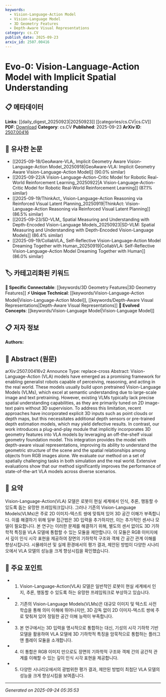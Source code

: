 ```yaml
---
keywords:
  - Vision-Language-Action Model
  - Vision-Language Model
  - 3D Geometry Features
  - Depth-Aware Visual Representations
category: cs.CV
publish_date: 2025-09-23
arxiv_id: 2507.00416
---
```


<!-- KEYWORD_LINKING_METADATA:
{
  "processed_timestamp": "2025-09-24T05:35:53.701944",
  "vocabulary_version": "1.0",
  "selected_keywords": [
    "Vision-Language-Action Model",
    "Vision-Language Model",
    "3D Geometry Features",
    "Depth-Aware Visual Representations"
  ],
  "rejected_keywords": [],
  "similarity_scores": {
    "Vision-Language-Action Model": 0.8,
    "Vision-Language Model": 0.85,
    "3D Geometry Features": 0.78,
    "Depth-Aware Visual Representations": 0.77
  },
  "extraction_method": "AI_prompt_based",
  "budget_applied": true,
  "candidates_json": {
    "candidates": [
      {
        "surface": "Vision-Language-Action",
        "canonical": "Vision-Language-Action Model",
        "aliases": [
          "VLA"
        ],
        "category": "unique_technical",
        "rationale": "This term represents a specific framework that integrates vision, language, and action, which is central to the paper's contribution.",
        "novelty_score": 0.75,
        "connectivity_score": 0.65,
        "specificity_score": 0.85,
        "link_intent_score": 0.8
      },
      {
        "surface": "Vision-Language Models",
        "canonical": "Vision-Language Model",
        "aliases": [
          "VLM"
        ],
        "category": "evolved_concepts",
        "rationale": "This is a foundational concept for the discussed framework, linking to broader multimodal research.",
        "novelty_score": 0.5,
        "connectivity_score": 0.88,
        "specificity_score": 0.7,
        "link_intent_score": 0.85
      },
      {
        "surface": "3D geometry features",
        "canonical": "3D Geometry Features",
        "aliases": [
          "3D spatial features"
        ],
        "category": "specific_connectable",
        "rationale": "These features are crucial for the implicit spatial understanding discussed in the paper.",
        "novelty_score": 0.68,
        "connectivity_score": 0.72,
        "specificity_score": 0.8,
        "link_intent_score": 0.78
      },
      {
        "surface": "depth-aware visual representations",
        "canonical": "Depth-Aware Visual Representations",
        "aliases": [
          "depth-aware visuals"
        ],
        "category": "unique_technical",
        "rationale": "This concept is key to the paper's novel approach to spatial understanding without explicit depth inputs.",
        "novelty_score": 0.7,
        "connectivity_score": 0.6,
        "specificity_score": 0.82,
        "link_intent_score": 0.77
      }
    ],
    "ban_list_suggestions": [
      "method",
      "performance",
      "evaluation"
    ]
  },
  "decisions": [
    {
      "candidate_surface": "Vision-Language-Action",
      "resolved_canonical": "Vision-Language-Action Model",
      "decision": "linked",
      "scores": {
        "novelty": 0.75,
        "connectivity": 0.65,
        "specificity": 0.85,
        "link_intent": 0.8
      }
    },
    {
      "candidate_surface": "Vision-Language Models",
      "resolved_canonical": "Vision-Language Model",
      "decision": "linked",
      "scores": {
        "novelty": 0.5,
        "connectivity": 0.88,
        "specificity": 0.7,
        "link_intent": 0.85
      }
    },
    {
      "candidate_surface": "3D geometry features",
      "resolved_canonical": "3D Geometry Features",
      "decision": "linked",
      "scores": {
        "novelty": 0.68,
        "connectivity": 0.72,
        "specificity": 0.8,
        "link_intent": 0.78
      }
    },
    {
      "candidate_surface": "depth-aware visual representations",
      "resolved_canonical": "Depth-Aware Visual Representations",
      "decision": "linked",
      "scores": {
        "novelty": 0.7,
        "connectivity": 0.6,
        "specificity": 0.82,
        "link_intent": 0.77
      }
    }
  ]
}
-->

# Evo-0: Vision-Language-Action Model with Implicit Spatial Understanding

## 📋 메타데이터

**Links**: [[daily_digest_20250923|20250923]] [[categories/cs.CV|cs.CV]]
**PDF**: [Download](https://arxiv.org/pdf/2507.00416.pdf)
**Category**: cs.CV
**Published**: 2025-09-23
**ArXiv ID**: [2507.00416](https://arxiv.org/abs/2507.00416)

## 🔗 유사한 논문
- [[2025-09-18/GeoAware-VLA_ Implicit Geometry Aware Vision-Language-Action Model_20250918|GeoAware-VLA: Implicit Geometry Aware Vision-Language-Action Model]] (90.0% similar)
- [[2025-09-22/A Vision-Language-Action-Critic Model for Robotic Real-World Reinforcement Learning_20250922|A Vision-Language-Action-Critic Model for Robotic Real-World Reinforcement Learning]] (87.1% similar)
- [[2025-09-19/ThinkAct_ Vision-Language-Action Reasoning via Reinforced Visual Latent Planning_20250919|ThinkAct: Vision-Language-Action Reasoning via Reinforced Visual Latent Planning]] (86.5% similar)
- [[2025-09-23/SD-VLM_ Spatial Measuring and Understanding with Depth-Encoded Vision-Language Models_20250923|SD-VLM: Spatial Measuring and Understanding with Depth-Encoded Vision-Language Models]] (86.4% similar)
- [[2025-09-19/CollabVLA_ Self-Reflective Vision-Language-Action Model Dreaming Together with Human_20250919|CollabVLA: Self-Reflective Vision-Language-Action Model Dreaming Together with Human]] (86.0% similar)

## 🏷️ 카테고리화된 키워드
**🔗 Specific Connectable**: [[keywords/3D Geometry Features|3D Geometry Features]]
**⚡ Unique Technical**: [[keywords/Vision-Language-Action Model|Vision-Language-Action Model]], [[keywords/Depth-Aware Visual Representations|Depth-Aware Visual Representations]]
**🚀 Evolved Concepts**: [[keywords/Vision-Language Model|Vision-Language Model]]

## 📋 저자 정보

**Authors:** 

## 📄 Abstract (원문)

arXiv:2507.00416v2 Announce Type: replace-cross 
Abstract: Vision-Language-Action (VLA) models have emerged as a promising framework for enabling generalist robots capable of perceiving, reasoning, and acting in the real world. These models usually build upon pretrained Vision-Language Models (VLMs), which excel at semantic understanding due to large-scale image and text pretraining. However, existing VLMs typically lack precise spatial understanding capabilities, as they are primarily tuned on 2D image-text pairs without 3D supervision. To address this limitation, recent approaches have incorporated explicit 3D inputs such as point clouds or depth maps, but this necessitates additional depth sensors or pre-trained depth estimation models, which may yield defective results. In contrast, our work introduces a plug-and-play module that implicitly incorporates 3D geometry features into VLA models by leveraging an off-the-shelf visual geometry foundation model. This integration provides the model with depth-aware visual representations, improving its ability to understand the geometric structure of the scene and the spatial relationships among objects from RGB images alone. We evaluate our method on a set of spatially challenging tasks in both simulation and the real world. Extensive evaluations show that our method significantly improves the performance of state-of-the-art VLA models across diverse scenarios.

## 📝 요약

Vision-Language-Action(VLA) 모델은 로봇이 현실 세계에서 인식, 추론, 행동할 수 있도록 돕는 유망한 프레임워크입니다. 그러나 기존의 Vision-Language Models(VLMs)은 주로 2D 이미지-텍스트 쌍에 맞춰져 있어 3D 공간 이해가 부족합니다. 이를 해결하기 위해 일부 접근법은 3D 입력을 추가하지만, 이는 추가적인 센서나 모델이 필요합니다. 본 연구는 이러한 문제를 해결하기 위해, 별도의 센서 없이도 3D 기하학적 특징을 VLA 모델에 통합할 수 있는 모듈을 제안합니다. 이 모듈은 RGB 이미지에서 깊이 인식 시각 표현을 제공하여 장면의 기하학적 구조와 객체 간 공간 관계 이해를 향상시킵니다. 시뮬레이션 및 실제 환경에서의 평가 결과, 제안된 방법이 다양한 시나리오에서 VLA 모델의 성능을 크게 향상시킴을 확인했습니다.

## 🎯 주요 포인트

- 1. Vision-Language-Action(VLA) 모델은 일반적인 로봇이 현실 세계에서 인지, 추론, 행동할 수 있도록 하는 유망한 프레임워크로 부상하고 있습니다.
- 2. 기존의 Vision-Language Models(VLMs)은 대규모 이미지 및 텍스트 사전 학습을 통해 의미 이해에 뛰어나지만, 3D 감독 없이 2D 이미지-텍스트 쌍에 주로 맞춰져 있어 정밀한 공간 이해 능력이 부족합니다.
- 3. 본 연구에서는 3D 입력을 명시적으로 통합하는 대신, 기성의 시각 기하학 기반 모델을 활용하여 VLA 모델에 3D 기하학적 특징을 암묵적으로 통합하는 플러그 앤 플레이 모듈을 소개합니다.
- 4. 이 통합은 RGB 이미지 만으로도 장면의 기하학적 구조와 객체 간의 공간적 관계를 이해할 수 있는 깊이 인식 시각 표현을 제공합니다.
- 5. 다양한 시나리오에서의 광범위한 평가 결과, 제안된 방법이 최첨단 VLA 모델의 성능을 크게 향상시킴을 보여줍니다.


---

*Generated on 2025-09-24 05:35:53*
